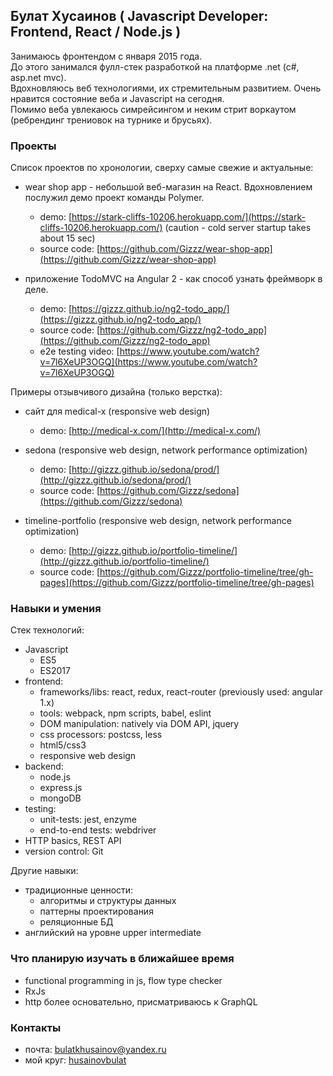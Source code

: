 ## Булат Хусаинов ( Javascript Developer: Frontend, React / Node.js )
Занимаюсь фронтендом с января 2015 года.  
До этого занимался фулл-стек разработкой на платформе .net (c#, asp.net mvc).  
Вдохновляюсь веб технологиями, их стремительным развитием. Очень нравится состояние веба и Javascript на сегодня.  
Помимо веба увлекаюсь симрейсингом и неким стрит воркаутом (ребрендинг трениовок на турнике и брусьях).  

### Проекты
Список проектов по хронологии, сверху самые свежие и актуальные:  

- wear shop app - небольшой веб-магазин на React. Вдохновлением послужил демо проект команды Polymer.  
	- demo:        [https://stark-cliffs-10206.herokuapp.com/](https://stark-cliffs-10206.herokuapp.com/) (caution - cold server startup takes about 15 sec)
	- source code: [https://github.com/Gizzz/wear-shop-app](https://github.com/Gizzz/wear-shop-app)  
	
- приложение TodoMVC на Angular 2 - как способ узнать фреймворк в деле.  	
	- demo:        [https://gizzz.github.io/ng2-todo_app/](https://gizzz.github.io/ng2-todo_app/)  
	- source code: [https://github.com/Gizzz/ng2-todo_app](https://github.com/Gizzz/ng2-todo_app)  
	- e2e testing video: [https://www.youtube.com/watch?v=7l6XeUP3OGQ](https://www.youtube.com/watch?v=7l6XeUP3OGQ)  

Примеры отзывчивого дизайна (только верстка):  

- сайт для medical-x (responsive web design)
	- demo:        [http://medical-x.com/](http://medical-x.com/)

- sedona (responsive web design, network performance optimization)  
	- demo:        [http://gizzz.github.io/sedona/prod/](http://gizzz.github.io/sedona/prod/)  
	- source code: [https://github.com/Gizzz/sedona](https://github.com/Gizzz/sedona)  

- timeline-portfolio (responsive web design, network performance optimization)  
	- demo:        [http://gizzz.github.io/portfolio-timeline/](http://gizzz.github.io/portfolio-timeline/)  
	- source code: [https://github.com/Gizzz/portfolio-timeline/tree/gh-pages](https://github.com/Gizzz/portfolio-timeline/tree/gh-pages)  
    
### Навыки и умения
Стек технологий:
- Javascript  
	- ES5
	- ES2017
- frontend: 
    - frameworks/libs: react, redux, react-router (previously used: angular 1.x)  
    - tools: webpack, npm scripts, babel, eslint  
    - DOM manipulation: natively via DOM API, jquery  
    - css processors: postcss, less  
    - html5/css3
    - responsive web design    
- backend:
    - node.js
    - express.js
    - mongoDB
- testing:  
	- unit-tests: jest, enzyme  
	- end-to-end tests: webdriver  
- HTTP basics, REST API
- version control: Git

Другие навыки:
- традиционные ценности:
	- алгоритмы и структуры данных
	- паттерны проектирования
	- реляционные БД
- английский на уровне upper intermediate

### Что планирую изучать в ближайшее время
- functional programming in js, flow type checker
- RxJs
- http более основательно, присматриваюсь к GraphQL

### Контакты
- почта:    [bulatkhusainov@yandex.ru](mailto:bulatkhusainov@yandex.ru)  
- мой круг: [husainovbulat](https://moikrug.ru/husainovbulat)  
